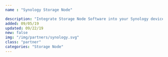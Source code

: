 ```yaml
---
name : "Synology Storage Node"

description: "Integrate Storage Node Software into your Synology device."
added: 09/05/19
updated: 09/22/19
new: false
img: "/img/partners/synology.svg"
class: "partner"
categories: "Storage Node"
---
```

